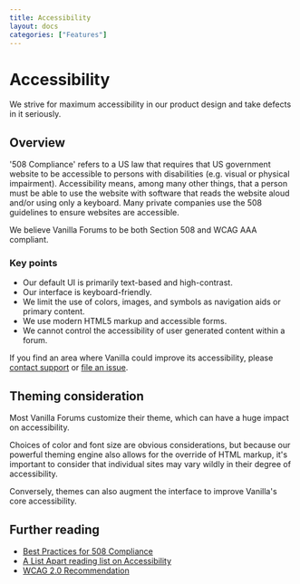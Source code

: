 ```yaml
---
title: Accessibility
layout: docs
categories: ["Features"]
---
```


# Accessibility

We strive for maximum accessibility in our product design and take defects in it seriously.

## Overview

'508 Compliance' refers to a US law that requires that US government website to be accessible to persons with disabilities (e.g. visual or physical impairment).   Accessibility means, among many other things, that a person must be able to use the website with software that reads the website aloud and/or using only a keyboard. Many private companies use the 508 guidelines to ensure websites are accessible. 

We believe Vanilla Forums to be both Section 508 and WCAG AAA compliant. 

### Key points

* Our default UI is primarily text-based and high-contrast.
* Our interface is keyboard-friendly.
* We limit the use of colors, images, and symbols as navigation aids or primary content.
* We use modern HTML5 markup and accessible forms.
* We cannot control the accessibility of user generated content within a forum.

If you find an area where Vanilla could improve its accessibility, please [contact support](mailto:support@vanillaforums.com) or [file an issue](http://github.com/vanilla/vanilla/issues).

## Theming consideration

Most Vanilla Forums customize their theme, which can have a huge impact on accessibility. 

Choices of color and font size are obvious considerations, but because our powerful theming engine also allows for the override of HTML markup, it's important to consider that individual sites may vary wildly in their degree of accessibility.

Conversely, themes can also augment the interface to improve Vanilla's core accessibility.

## Further reading

* [Best Practices for 508 Compliance](http://www.508checker.com/best-practices)
* [A List Apart reading list on Accessibility](http://alistapart.com/topic/accessibility)
* [WCAG 2.0 Recommendation](https://www.w3.org/TR/WCAG20)